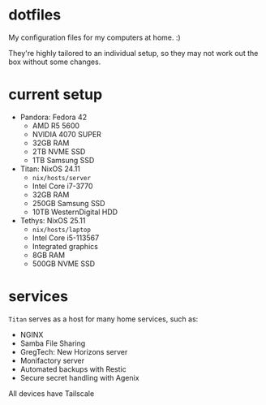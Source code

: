 # dotfiles

My configuration files for my computers at home. :)

They're highly tailored to an individual setup, so they may not work out the box without some changes.

# current setup
- Pandora: Fedora 42
  - AMD R5 5600
  - NVIDIA 4070 SUPER
  - 32GB RAM
  - 2TB NVME SSD
  - 1TB Samsung SSD
- Titan: NixOS 24.11
  - `nix/hosts/server`
  - Intel Core i7-3770
  - 32GB RAM
  - 250GB Samsung SSD
  - 10TB WesternDigital HDD
- Tethys: NixOS 25.11
  - `nix/hosts/laptop`
  - Intel Core i5-113567
  - Integrated graphics
  - 8GB RAM
  - 500GB NVME SSD

# services
`Titan` serves as a host for many home services, such as:
  - NGINX
  - Samba File Sharing
  - GregTech: New Horizons server
  - Monifactory server
  - Automated backups with Restic
  - Secure secret handling with Agenix

All devices have Tailscale
